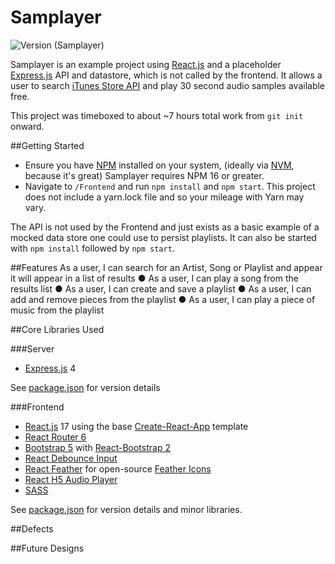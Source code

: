 # Samplayer
![Version (Samplayer)](https://img.shields.io/badge/Samplayer-0.0.1-blue.svg)

Samplayer is an example project using [React.js](https://reactjs.org/) and a placeholder 
[Express.js](https://expressjs.com/) API and datastore, which is not called by the frontend. It allows a user to search 
[iTunes Store API](https://affiliate.itunes.apple.com/resources/documentation/itunes-store-web-service-search-api) 
and play 30 second audio samples available free.

This project was timeboxed to about ~7 hours total work from `git init` onward.

##Getting Started
* Ensure you have [NPM](https://docs.npmjs.com/downloading-and-installing-node-js-and-npm) installed on your system,
  (ideally via [NVM](https://github.com/nvm-sh/nvm), because it's great) Samplayer requires NPM 16 or greater.
* Navigate to `/Frontend` and run `npm install` and `npm start`. This project does not include a yarn.lock file and 
so your mileage with Yarn may vary.

The API is not used by the Frontend and just exists as a basic example of a mocked data store one could use to persist 
playlists. It can also be started with `npm install` followed by `npm start`.

##Features
As a user, I can search for an Artist, Song or Playlist and appear it will appear in a list
of results
● As a user, I can play a song from the results list
● As a user, I can create and save a playlist
● As a user, I can add and remove pieces from the playlist
● As a user, I can play a piece of music from the playlist

##Core Libraries Used

###Server
* [Express.js](https://expressjs.com/) 4

See [package.json](/API/package.json) for version details

###Frontend
* [React.js](https://reactjs.org/) 17 using the base [Create-React-App](https://create-react-app.dev/) template
* [React Router 6](https://reactrouter.com/docs/en/v6/getting-started/overview)
* [Bootstrap 5](https://getbootstrap.com/docs/5.0/getting-started/introduction/) 
  with 
  [React-Bootstrap 2](https://react-bootstrap.github.io/)
* [React Debounce Input](https://www.npmjs.com/package/react-debounce-input)
* [React Feather](https://www.npmjs.com/package/react-feather) for open-source [Feather Icons](https://feathericons.com/)
* [React H5 Audio Player](https://www.npmjs.com/package/react-h5-audio-player)
* [SASS](https://www.npmjs.com/package/sass)

See [package.json](/API/package.json) for version details and minor libraries.

##Defects

##Future Designs